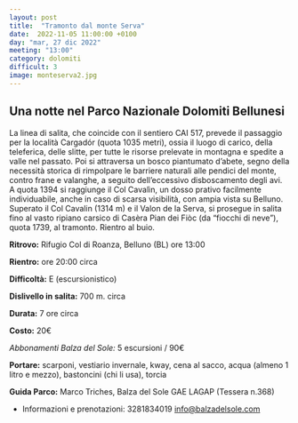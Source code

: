 ```yaml
---
layout: post
title:  "Tramonto dal monte Serva"
date:  2022-11-05 11:00:00 +0100
day: "mar, 27 dic 2022"
meeting: "13:00"
category: dolomiti 
difficult: 3
image: monteserva2.jpg
---
```


## Una notte nel Parco Nazionale Dolomiti Bellunesi
La linea di salita, che coincide con il sentiero CAI 517, prevede il passaggio per la località Cargadór (quota 1035 metri), ossia il luogo di carico, della teleferica, delle slitte, per tutte le risorse prelevate in montagna e spedite a valle nel passato. Poi si attraversa un bosco piantumato d’abete, segno della necessità storica di rimpolpare le barriere naturali alle pendici del monte, contro frane e valanghe, a seguito dell’eccessivo disboscamento degli avi. A quota 1394 si raggiunge il Col Cavalìn, un dosso prativo facilmente individuabile, anche in caso di scarsa visibilità, con ampia vista su Belluno. 
Superato il Col Cavalin (1314 m) e il Valon de la Serva, si prosegue in salita fino al vasto ripiano carsico di Casèra Pian dei Fiòc (da “fiocchi di neve”), quota 1739, al tramonto. Rientro al buio.

**Ritrovo:** Rifugio Col di Roanza, Belluno (BL) ore 13:00

**Rientro:** ore 20:00 circa 

**Difficoltà:** E (escursionistico)

**Dislivello in salita:**  700 m. circa

**Durata:** 7 ore circa

**Costo:** 20€ 

*Abbonamenti Balza del Sole:* 5 escursioni / 90€

**Portare:** scarponi, vestiario invernale, kway, cena al sacco, acqua (almeno 1 litro e mezzo), bastoncini (chi li usa), torcia

**Guida Parco:** Marco Triches, Balza del Sole GAE LAGAP (Tessera n.368)
* Informazioni e prenotazioni: 3281834019 info@balzadelsole.com 

